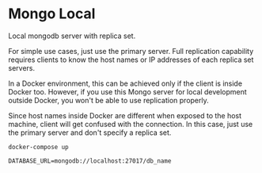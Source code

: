 # Mongo Local

Local mongodb server with replica set.

For simple use cases, just use the primary server. Full replication capability requires
clients to know the host names or IP addresses of each replica set servers.

In a Docker environment,
this can be achieved only if the client is inside Docker too. However, if you use this Mongo server
for local development outside Docker, you won't be able to use replication properly.

Since host names inside Docker are different when exposed to the host machine, client
will get confused with the connection. In this case, just use the primary server and don't
specify a replica set.

```
docker-compose up
```

```text
DATABASE_URL=mongodb://localhost:27017/db_name
```
